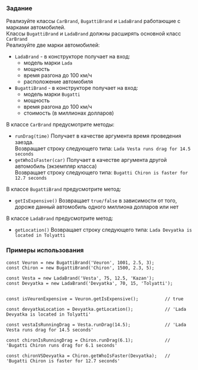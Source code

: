 ### Задание

Реализуйте классы `CarBrand`, `BugattiBrand` и `LadaBrand` работающие с марками
автомобилей.<br>
Классы `BugattiBrand` и `LadaBrand` должны расширять основной класс `CarBrand`<br>
Реализуйте две марки автомобилей:

- `LadaBrand` - в конструкторе получает на вход:
    * модель марки `Lada`
    * мощность
    * время разгона до 100 км/ч
    * расположение автомобиля
- `BugattiBrand` - в конструкторе получает на вход:
    * модель марки `Bugatti`
    * мощность
    * время разгона до 100 км/ч
    * стоимость (в миллионах долларов)

В классе `CarBrand` предусмотрите методы:

- `runDrag(time)`
  Получает в качестве аргумента время проведения заезда.<br>
  Возвращает строку следующего типа: `Lada Vesta runs drag for 14.5 seconds`<br>
- `getWhoIsFaster(car)`
  Получает в качестве аргумента другой автомобиль (экземпляр класса)<br>
  Возвращает строку следующего типа: `Bugatti Chiron is faster for 12.7 seconds`

В классе `BugattiBrand` предусмотрите метод:

- `getIsExpensive()`
  Возвращает `true/false` в зависимости от того, дороже данный автомобиль одного миллиона
  долларов или нет

В классе `LadaBrand` предусмотрите метод:

- `getLocation()`
  Возвращает строку следующего типа: `Lada Devyatka is located in Tolyatti`

### Примеры использования

```
const Veuron = new BugattiBrand('Veuron', 1001, 2.5, 3);
const Chiron = new BugattiBrand('Chiron', 1500, 2.3, 5);

const Vesta = new LadaBrand('Vesta', 75, 12.5, 'Kazan');
const Devyatka = new LadaBrand('Devyatka', 70, 15, 'Tolyatti');


const isVeuronExpensive = Veuron.getIsExpensive();          // true

const devyatkaLocation = Devyatka.getLocation();            // 'Lada Devyatka is located in Tolyatti'

const vestaIsRunningDrag = Vesta.runDrag(14.5);             // 'Lada Vesta runs drag for 14.5 seconds'

const chironIsRunningDrag = Chiron.runDrag(6.1);            // 'Bugatti Chiron runs drag for 6.1 seconds'

const chironVSDevyatka = Chiron.getWhoIsFaster(Devyatka);   // 'Bugatti Chiron is faster for 12.7 seconds'
```